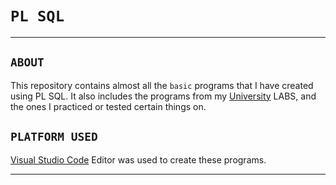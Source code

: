 # `PL SQL`

---

##

## `ABOUT`

This repository contains almost all the `basic` programs that I have created using PL SQL. It also includes the programs from my [University](https://kiit.ac.in/) LABS, and the ones I practiced or tested certain things on.

##

## `PLATFORM USED`

[Visual Studio Code](https://code.visualstudio.com/download) Editor was used to create these programs.  

---
